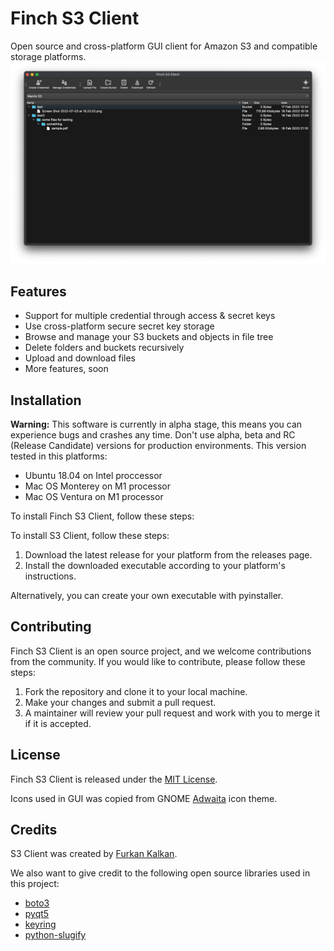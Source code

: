 # Finch S3 Client

Open source and cross-platform GUI client for Amazon S3 and compatible storage platforms.
![img.png](img.png)

## Features

- Support for multiple credential through access & secret keys
- Use cross-platform secure secret key storage
- Browse and manage your S3 buckets and objects in file tree
- Delete folders and buckets recursively
- Upload and download files
- More features, soon

## Installation

**Warning:** This software is currently in alpha stage, this means you can experience bugs and crashes any time. 
Don't use alpha, beta and RC (Release Candidate) versions for production environments. 
This version tested in this platforms:
- Ubuntu 18.04 on Intel proccessor
- Mac OS Monterey on M1 processor
- Mac OS Ventura on M1 processor

To install Finch S3 Client, follow these steps:

To install S3 Client, follow these steps:

1. Download the latest release for your platform from the releases page. 
2. Install the downloaded executable according to your platform's instructions.
 
Alternatively, you can create your own executable with pyinstaller.

## Contributing

Finch S3 Client is an open source project, and we welcome contributions from the community. If you would like to contribute, please follow these steps:

1. Fork the repository and clone it to your local machine.
2. Make your changes and submit a pull request.
3. A maintainer will review your pull request and work with you to merge it if it is accepted.

## License
Finch S3 Client is released under the [MIT License](https://github.com/mantis-software-company/finch/blob/main/LICENSE).

Icons used in GUI was copied from GNOME [Adwaita](https://gitlab.gnome.org/GNOME/adwaita-icon-theme) icon theme. 

## Credits
S3 Client was created by [Furkan Kalkan](https://github.com/geekdinazor).

We also want to give credit to the following open source libraries used in this project:

- [boto3](https://pypi.org/project/boto3/)
- [pyqt5](https://pypi.org/project/PyQt5/)
- [keyring](https://pypi.org/project/keyring/)
- [python-slugify](https://pypi.org/project/python-slugify/)